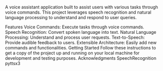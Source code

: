 A voice assistant application built to assist users with various tasks through voice commands. This project leverages speech recognition and natural language processing to understand and respond to user queries.

Features
Voice Commands: Execute tasks through voice commands.
Speech Recognition: Convert spoken language into text.
Natural Language Processing: Understand and process user requests.
Text-to-Speech: Provide audible feedback to users.
Extensible Architecture: Easily add new commands and functionalities.
Getting Started
Follow these instructions to get a copy of the project up and running on your local machine for development and testing purposes.
Acknowledgments
SpeechRecognition
pyttsx3
